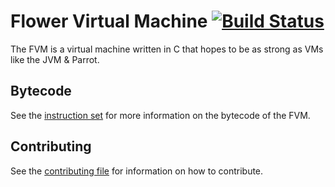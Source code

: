 # Flower Virtual Machine [![Build Status](https://travis-ci.org/flower/fvm.svg)](https://travis-ci.org/flower/fvm)
The FVM is a virtual machine written in C that hopes to be as strong as VMs like the JVM & Parrot.

## Bytecode
See the [instruction set](https://github.com/flower/fvm/blob/master/INSTRUCTION_SET.md) for more information on the bytecode of the FVM.

## Contributing
See the [contributing file](https://github.com/flower/fvm/blob/master/CONTRIBUTING.md) for information on how to contribute.
